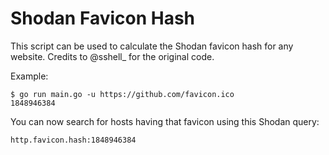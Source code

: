 # Shodan Favicon Hash
This script can be used to calculate the Shodan favicon hash for any website.
Credits to @sshell_ for the original code.

Example:
```
$ go run main.go -u https://github.com/favicon.ico
1848946384
```

You can now search for hosts having that favicon using this Shodan query:
```
http.favicon.hash:1848946384
```

